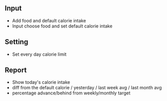 ## Input 
* Add food and default calorie intake
* Input choose food and set default calorie intake

## Setting

* Set every day calorie limit

## Report

* Show today's calorie intake
* diff from the default calorie / yesterday / last week avg / last month avg
* percentage advance/behind from weekly/monthly target
